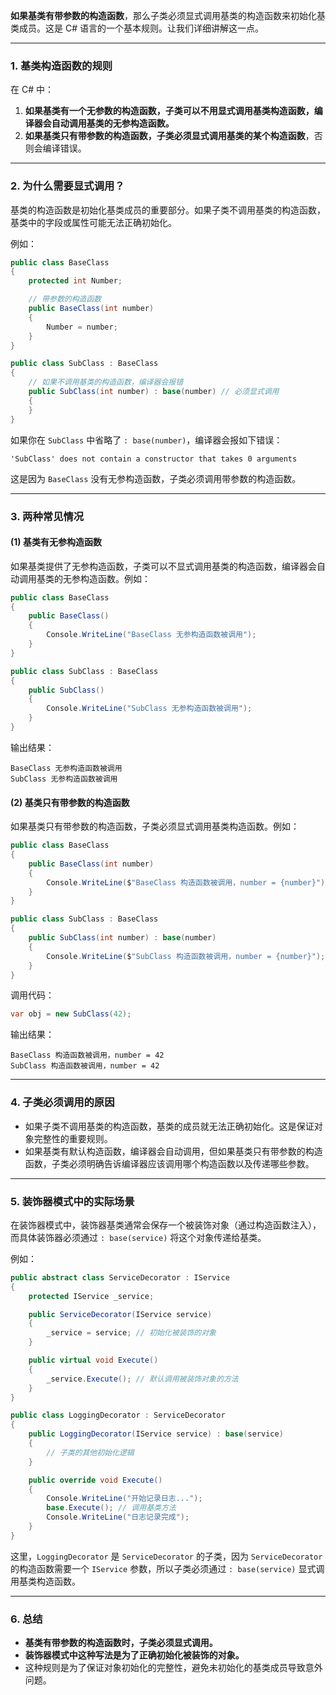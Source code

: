 **如果基类有带参数的构造函数**，那么子类必须显式调用基类的构造函数来初始化基类成员。这是 C# 语言的一个基本规则。让我们详细讲解这一点。

---

### 1. **基类构造函数的规则**

在 C# 中：

1. **如果基类有一个无参数的构造函数，子类可以不用显式调用基类构造函数，编译器会自动调用基类的无参构造函数。**
2. **如果基类只有带参数的构造函数，子类必须显式调用基类的某个构造函数**，否则会编译错误。

---

### 2. **为什么需要显式调用？**

基类的构造函数是初始化基类成员的重要部分。如果子类不调用基类的构造函数，基类中的字段或属性可能无法正确初始化。

例如：

```csharp
public class BaseClass
{
    protected int Number;

    // 带参数的构造函数
    public BaseClass(int number)
    {
        Number = number;
    }
}

public class SubClass : BaseClass
{
    // 如果不调用基类的构造函数，编译器会报错
    public SubClass(int number) : base(number) // 必须显式调用
    {
    }
}
```

如果你在 `SubClass` 中省略了 `: base(number)`，编译器会报如下错误：

```
'SubClass' does not contain a constructor that takes 0 arguments
```

这是因为 `BaseClass` 没有无参构造函数，子类必须调用带参数的构造函数。

---

### 3. **两种常见情况**

#### (1) **基类有无参构造函数**

如果基类提供了无参构造函数，子类可以不显式调用基类的构造函数，编译器会自动调用基类的无参构造函数。例如：

```csharp
public class BaseClass
{
    public BaseClass()
    {
        Console.WriteLine("BaseClass 无参构造函数被调用");
    }
}

public class SubClass : BaseClass
{
    public SubClass()
    {
        Console.WriteLine("SubClass 无参构造函数被调用");
    }
}
```

输出结果：

```
BaseClass 无参构造函数被调用
SubClass 无参构造函数被调用
```

#### (2) **基类只有带参数的构造函数**

如果基类只有带参数的构造函数，子类必须显式调用基类构造函数。例如：

```csharp
public class BaseClass
{
    public BaseClass(int number)
    {
        Console.WriteLine($"BaseClass 构造函数被调用，number = {number}");
    }
}

public class SubClass : BaseClass
{
    public SubClass(int number) : base(number)
    {
        Console.WriteLine($"SubClass 构造函数被调用，number = {number}");
    }
}
```

调用代码：

```csharp
var obj = new SubClass(42);
```

输出结果：

```
BaseClass 构造函数被调用，number = 42
SubClass 构造函数被调用，number = 42
```

---

### 4. **子类必须调用的原因**

- 如果子类不调用基类的构造函数，基类的成员就无法正确初始化。这是保证对象完整性的重要规则。
- 如果基类有默认构造函数，编译器会自动调用，但如果基类只有带参数的构造函数，子类必须明确告诉编译器应该调用哪个构造函数以及传递哪些参数。

---

### 5. **装饰器模式中的实际场景**

在装饰器模式中，装饰器基类通常会保存一个被装饰对象（通过构造函数注入），而具体装饰器必须通过 `: base(service)` 将这个对象传递给基类。

例如：

```csharp
public abstract class ServiceDecorator : IService
{
    protected IService _service;

    public ServiceDecorator(IService service)
    {
        _service = service; // 初始化被装饰的对象
    }

    public virtual void Execute()
    {
        _service.Execute(); // 默认调用被装饰对象的方法
    }
}

public class LoggingDecorator : ServiceDecorator
{
    public LoggingDecorator(IService service) : base(service)
    {
        // 子类的其他初始化逻辑
    }

    public override void Execute()
    {
        Console.WriteLine("开始记录日志...");
        base.Execute(); // 调用基类方法
        Console.WriteLine("日志记录完成");
    }
}
```

这里，`LoggingDecorator` 是 `ServiceDecorator` 的子类，因为 `ServiceDecorator` 的构造函数需要一个 `IService` 参数，所以子类必须通过 `: base(service)` 显式调用基类构造函数。

---

### 6. **总结**

- **基类有带参数的构造函数时，子类必须显式调用。**
- **装饰器模式中这种写法是为了正确初始化被装饰的对象。**
- 这种规则是为了保证对象初始化的完整性，避免未初始化的基类成员导致意外问题。